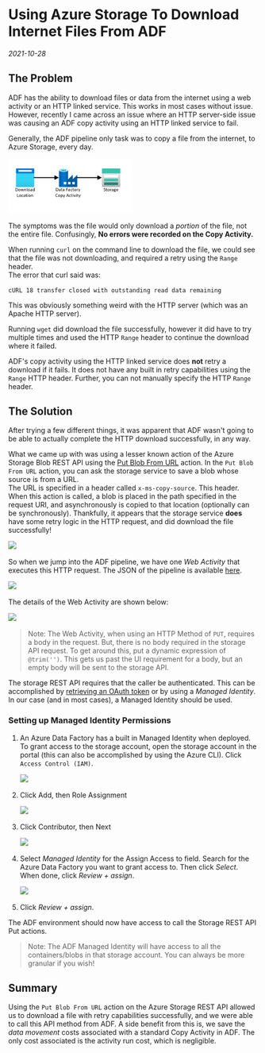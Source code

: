 # Using Azure Storage To Download Internet Files From ADF
*2021-10-28*

## The Problem

ADF has the ability to download files or data from the internet using a web activity or an HTTP linked service.  This works in most cases without issue.  However, recently I came across an issue where an HTTP server-side issue was causing an ADF copy activity using an HTTP linked service to fail. 

Generally, the ADF pipeline only task was to copy a file from the internet, to Azure Storage, every day. 

<img src="2021-10-28 11_34_00-Drawing1 - Visio Professional.png" width="250"/>

The symptoms was the file would only download a *portion* of the file, not the entire file. Confusingly, **No errors were recorded on the Copy Activity.**  

When running ```curl``` on the command line to download the file, we could see that the file was not downloading, and required a retry using the ```Range``` header.  
The error that curl said was: 
```
cURL 18 transfer closed with outstanding read data remaining
````
This was obviously something weird with the HTTP server (which was an Apache HTTP server). 

Running ```wget``` did download the file successfully, however it did have to try multiple times and used the HTTP ```Range``` header to continue the download where it failed.

ADF's copy activity using the HTTP linked service does **not** retry a download if it fails.  It does not have any built in retry capabilities using the ```Range``` HTTP header.  Further, you can not manually specify the HTTP ```Range``` header. 

## The Solution

After trying a few different things, it was apparent that ADF wasn't going to be able to actually complete the HTTP download successfully, in any way.  

What we came up with was using a lesser known action of the Azure Storage Blob REST API using the [Put Blob From URL](https://docs.microsoft.com/en-us/rest/api/storageservices/put-blob-from-url) action.  In the ```Put Blob From URL``` action, you can ask the storage service to save a blob whose source is from a URL.  
The URL is specified in a header called ```x-ms-copy-source```.  This header.  When this action is called, a blob is placed in the path specified in the request URI, and asynchronously is copied to that location (optionally can be synchronously).  Thankfully, it appears that the storage service **does** have some retry logic in the HTTP request, and did download the file successfully! 

<img src="great.gif" width="200"/>


So when we jump into the ADF pipeline, we have one *Web Activity* that executes this HTTP request.   The JSON of the pipeline is available [here](pipeline.json).

<img src="2021-10-28 10_34_10-GmAdfTest - Azure Data Factory and 8 more pages - Work - Microsoft​ Edge.png"/>

The details of the Web Activity are shown below:

<img src="2021-10-28 10_38_45-GmAdfTest - Azure Data Factory - Work - Microsoft​ Edge.png"/>

> Note: The Web Activity, when using an HTTP Method of ```PUT```, requires a body in the request.  But, there is no body required in the storage API request.  To get around this, put a dynamic expression of ```@trim('')```.  This gets us past the UI requirement for a body, but an empty body will be sent to the storage API. 

The storage REST API requires that the caller be authenticated.  This can be accomplished by [retrieving an OAuth token](../2021-08-17_GraphAPIAndADF) or by using a *Managed Identity*.  In our case (and in most cases), a Managed Identity should be used. 

### Setting up Managed Identity Permissions

1. An Azure Data Factory has a built in Managed Identity when deployed.  To grant access to the storage account, open the storage account in the portal (this can also be accomplished by using the Azure CLI).  Click ```Access Control (IAM)```.

    <img src="2021-10-28 11_36_26-gmadlshared - Microsoft Azure and 11 more pages - Work - Microsoft​ Edge.png"/>

2. Click Add, then Role Assignment

    <img src="2021-10-28 11_37_04-gmadlshared - Microsoft Azure and 11 more pages - Work - Microsoft​ Edge.png"/>

3. Click Contributor, then Next

    <img src="2021-10-28 11_38_23-Add role assignment - Microsoft Azure and 11 more pages - Work - Microsoft​ Edge.png"/>

4. Select *Managed Identity* for the Assign Access to field.  Search for the Azure Data Factory you want to grant access to.  Then click *Select*.  When done, click *Review + assign*.  

    <img src="2021-10-28 11_39_13-Select managed identities - Microsoft Azure and 11 more pages - Work - Microsoft.png"/>

5. Click *Review + assign*. 

The ADF environment should now have access to call the Storage REST API Put actions. 

> Note: The ADF Managed Identity will have access to all the containers/blobs in that storage account.  You can always be more granular if you wish!

## Summary

Using the ```Put Blob From URL``` action on the Azure Storage REST API allowed us to download a file with retry capabilities successfully, and we were able to call this API method from ADF.  A side benefit from this is, we save the *data movement* costs associated with a standard Copy Activity in ADF.  The only cost associated is the activity run cost, which is negligible.  
